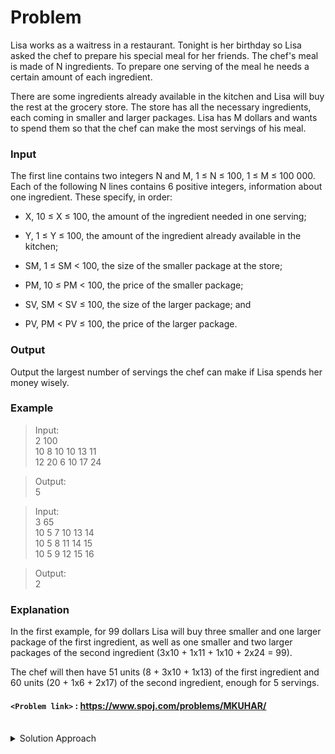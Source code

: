 # Problem
Lisa works as a waitress in a restaurant. Tonight is her birthday so Lisa asked the chef to prepare his special meal for her friends. The chef's meal is made of N ingredients. To prepare one serving of the meal he needs a certain amount of each ingredient.

There are some ingredients already available in the kitchen and Lisa will buy the rest at the grocery store. The store has all the necessary ingredients, each coming in smaller and larger packages. Lisa has M dollars and wants to spend them so that the chef can make the most servings of his meal.

### Input
The first line contains two integers N and M, 1 ≤ N ≤ 100, 1 ≤ M ≤ 100 000. Each of the following N lines contains 6 positive integers, information about one ingredient. These specify, in order:

  - X, 10 ≤ X ≤ 100, the amount of the ingredient needed in one serving;

  - Y, 1 ≤ Y ≤ 100, the amount of the ingredient already available in the kitchen;

  - SM, 1 ≤ SM < 100, the size of the smaller package at the store;

  - PM, 10 ≤ PM < 100, the price of the smaller package;

  - SV, SM < SV ≤ 100, the size of the larger package; and

  - PV, PM < PV ≤ 100, the price of the larger package.

### Output
Output the largest number of servings the chef can make if Lisa spends her money wisely.

### Example
>Input:<br/>
2 100   <br/>
10 8 10 10 13 11   <br/>
12 20 6 10 17 24   <br/>

>Output:<br/>
5<br/>

>Input:<br/>
3 65   <br/>
10 5 7 10 13 14   <br/>
10 5 8 11 14 15   <br/>
10 5 9 12 15 16   <br/>

>Output:<br/>
2<br/>

### Explanation
In the first example, for 99 dollars Lisa will buy three smaller and one larger package of the first ingredient, as well as one smaller and two larger packages of the second ingredient (3x10 + 1x11 + 1x10 + 2x24 = 99).

The chef will then have 51 units (8 + 3x10 + 1x13) of the first ingredient and 60 units (20 + 1x6 + 2x17) of the second ingredient, enough for 5 servings.

#### `<Problem link>` : <https://www.spoj.com/problems/MKUHAR/>
<br/>
<details>
  <summary>Solution Approach</summary>
  
  ######
  We will binary search for all the number of servings to find the maximum. We will use an eval() function which tells us whether it is possible to make mid number of servings with the given money. If yes, then we search for a higher number of serving or else a lower number of serving.

  eval():<br/>
  for all the n ingredients:
  - We find the required amount to make mid servings
  - We find the minimum amount of money we need to spend to buy required amount

  If the total amount of money needed is less than or equal to the money we have then we return true or else false
   
  To find the minimum amount of money we try purchasing 0, 1, 2, ...., ceil(req/SM) packets of smaller servings and the remaining required amount of larger servings and update our answer with the minimum cost occurred. 

</details>
